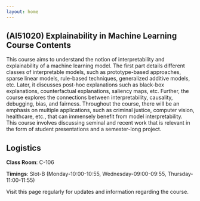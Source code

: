 ```yaml
---
layout: home
---
```

## (AI51020) Explainability in Machine Learning Course Contents

This course aims to understand the notion of interpretability and explainability of a machine learning model. The first part details different classes of interpretable models, such as prototype-based approaches, sparse linear models, rule-based techniques, generalized additive models, etc. Later, it discusses post-hoc explanations such as black-box explanations, counterfactual explanations, saliency maps, etc. Further, the course explores the connections between interpretability, causality, debugging, bias, and fairness. Throughout the course, there will be an emphasis on multiple applications, such as criminal justice, computer vision, healthcare, etc., that can immensely benefit from model interpretability. This course involves discussing seminal and recent work that is relevant in the form of student presentations and a semester-long project.


## Logistics

**Class Room**: C-106 

**Timings**: Slot-B (Monday-10:00-10:55, Wednesday-09:00-09:55, Thursday-11:00-11:55)

Visit this page regularly for updates and information regarding the course.<br>
